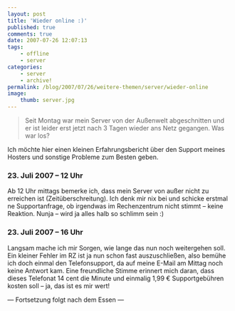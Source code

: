 ```yaml
---
layout: post
title: 'Wieder online :)'
published: true
comments: true
date: 2007-07-26 12:07:13
tags:
    - offline
    - server
categories:
    - server
    - archive!
permalink: /blog/2007/07/26/weitere-themen/server/wieder-online
image:
    thumb: server.jpg
---
```

> Seit Montag war mein Server von der Außenwelt abgeschnitten und er ist leider erst jetzt nach 3 Tagen wieder ans Netz gegangen. Was war los?



Ich möchte hier einen kleinen Erfahrungsbericht über den Support meines Hosters und sonstige Probleme zum Besten geben.

### 23. Juli 2007 &#8211; 12 Uhr
  


Ab 12 Uhr mittags bemerke ich, dass mein Server von außer nicht zu erreichen ist (Zeitüberschreitung). Ich denk mir nix bei und schicke erstmal ne Supportanfrage, ob irgendwas im Rechenzentrum nicht stimmt &#8211; keine Reaktion. Nunja &#8211; wird ja alles halb so schlimm sein :)

### 23. Juli 2007 &#8211; 16 Uhr

Langsam mache ich mir Sorgen, wie lange das nun noch weitergehen soll. Ein kleiner Fehler im RZ ist ja nun schon fast auszuschließen, also bemühe ich doch einmal den Telefonsupport, da auf meine E-Mail am Mittag noch keine Antwort kam. Eine freundliche Stimme erinnert mich daran, dass dieses Telefonat 14 cent die Minute und einmalig 1,99 € Supportgebühren kosten soll &#8211; ja, das ist es mir wert!

&#8212; Fortsetzung folgt nach dem Essen &#8212;